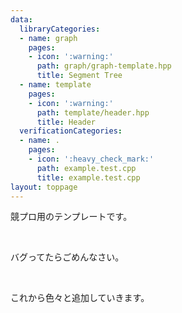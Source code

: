 ```yaml
---
data:
  libraryCategories:
  - name: graph
    pages:
    - icon: ':warning:'
      path: graph/graph-template.hpp
      title: Segment Tree
  - name: template
    pages:
    - icon: ':warning:'
      path: template/header.hpp
      title: Header
  verificationCategories:
  - name: .
    pages:
    - icon: ':heavy_check_mark:'
      path: example.test.cpp
      title: example.test.cpp
layout: toppage
---
```

競プロ用のテンプレートです。

<br>

バグってたらごめんなさい。

<br>

これから色々と追加していきます。